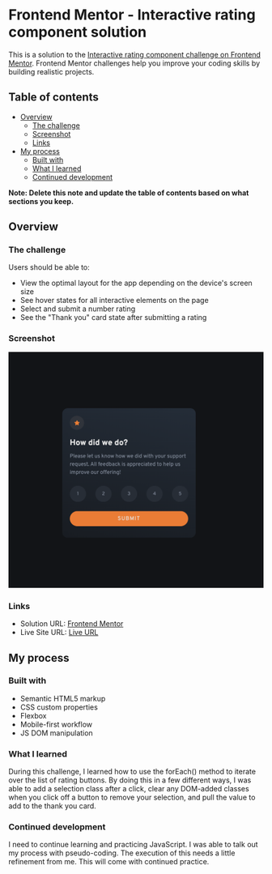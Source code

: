 # Frontend Mentor - Interactive rating component solution

This is a solution to the [Interactive rating component challenge on Frontend Mentor](https://www.frontendmentor.io/challenges/interactive-rating-component-koxpeBUmI). Frontend Mentor challenges help you improve your coding skills by building realistic projects.

## Table of contents

- [Overview](#overview)
  - [The challenge](#the-challenge)
  - [Screenshot](#screenshot)
  - [Links](#links)
- [My process](#my-process)
  - [Built with](#built-with)
  - [What I learned](#what-i-learned)
  - [Continued development](#continued-development)

**Note: Delete this note and update the table of contents based on what sections you keep.**

## Overview

### The challenge

Users should be able to:

- View the optimal layout for the app depending on the device's screen size
- See hover states for all interactive elements on the page
- Select and submit a number rating
- See the "Thank you" card state after submitting a rating

### Screenshot

![](./images/screenshot.png)

### Links

- Solution URL: [Frontend Mentor](https://www.frontendmentor.io/solutions/interactive-rating-card-with-dom-manipulation-and-flexbox-E2-ef9dhcR)
- Live Site URL: [Live URL](fem-interactive-ratings-bmm.netlify.app)

## My process

### Built with

- Semantic HTML5 markup
- CSS custom properties
- Flexbox
- Mobile-first workflow
- JS DOM manipulation

### What I learned

During this challenge, I learned how to use the forEach() method to iterate over the list of rating buttons. By doing this in a few different ways, I was able to add a selection class after a click, clear any DOM-added classes when you click off a button to remove your selection, and pull the value to add to the thank you card.

### Continued development

I need to continue learning and practicing JavaScript. I was able to talk out my process with pseudo-coding. The execution of this needs a little refinement from me. This will come with continued practice.
